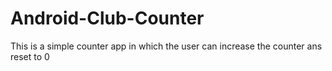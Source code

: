 # Android-Club-Counter
This is a simple counter app in which the user can increase the counter ans reset to 0
